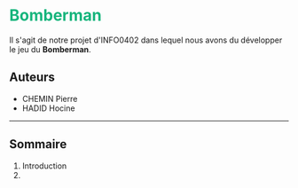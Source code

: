 # <span style="color: #17b57d">**Bomberman**</span>

Il s'agit de notre projet d'INFO0402 dans lequel nous avons du développer le jeu du **Bomberman**.

## **Auteurs**

- CHEMIN Pierre
- HADID Hocine

----

## **Sommaire**
1. Introduction
2. 
